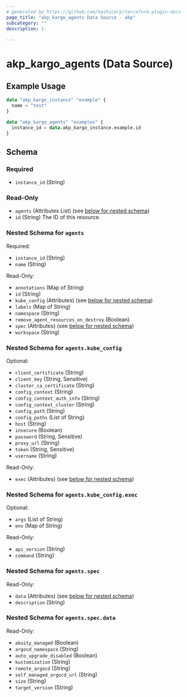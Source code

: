 ```yaml
---
# generated by https://github.com/hashicorp/terraform-plugin-docs
page_title: "akp_kargo_agents Data Source - akp"
subcategory: ""
description: |-
  
---
```


# akp_kargo_agents (Data Source)



## Example Usage

```terraform
data "akp_kargo_instance" "example" {
  name = "test"
}

data "akp_kargo_agents" "examples" {
  instance_id = data.akp_kargo_instance.example.id
}
```

<!-- schema generated by tfplugindocs -->
## Schema

### Required

- `instance_id` (String)

### Read-Only

- `agents` (Attributes List) (see [below for nested schema](#nestedatt--agents))
- `id` (String) The ID of this resource.

<a id="nestedatt--agents"></a>
### Nested Schema for `agents`

Required:

- `instance_id` (String)
- `name` (String)

Read-Only:

- `annotations` (Map of String)
- `id` (String)
- `kube_config` (Attributes) (see [below for nested schema](#nestedatt--agents--kube_config))
- `labels` (Map of String)
- `namespace` (String)
- `remove_agent_resources_on_destroy` (Boolean)
- `spec` (Attributes) (see [below for nested schema](#nestedatt--agents--spec))
- `workspace` (String)

<a id="nestedatt--agents--kube_config"></a>
### Nested Schema for `agents.kube_config`

Optional:

- `client_certificate` (String)
- `client_key` (String, Sensitive)
- `cluster_ca_certificate` (String)
- `config_context` (String)
- `config_context_auth_info` (String)
- `config_context_cluster` (String)
- `config_path` (String)
- `config_paths` (List of String)
- `host` (String)
- `insecure` (Boolean)
- `password` (String, Sensitive)
- `proxy_url` (String)
- `token` (String, Sensitive)
- `username` (String)

Read-Only:

- `exec` (Attributes) (see [below for nested schema](#nestedatt--agents--kube_config--exec))

<a id="nestedatt--agents--kube_config--exec"></a>
### Nested Schema for `agents.kube_config.exec`

Optional:

- `args` (List of String)
- `env` (Map of String)

Read-Only:

- `api_version` (String)
- `command` (String)



<a id="nestedatt--agents--spec"></a>
### Nested Schema for `agents.spec`

Read-Only:

- `data` (Attributes) (see [below for nested schema](#nestedatt--agents--spec--data))
- `description` (String)

<a id="nestedatt--agents--spec--data"></a>
### Nested Schema for `agents.spec.data`

Read-Only:

- `akuity_managed` (Boolean)
- `argocd_namespace` (String)
- `auto_upgrade_disabled` (Boolean)
- `kustomization` (String)
- `remote_argocd` (String)
- `self_managed_argocd_url` (String)
- `size` (String)
- `target_version` (String)
